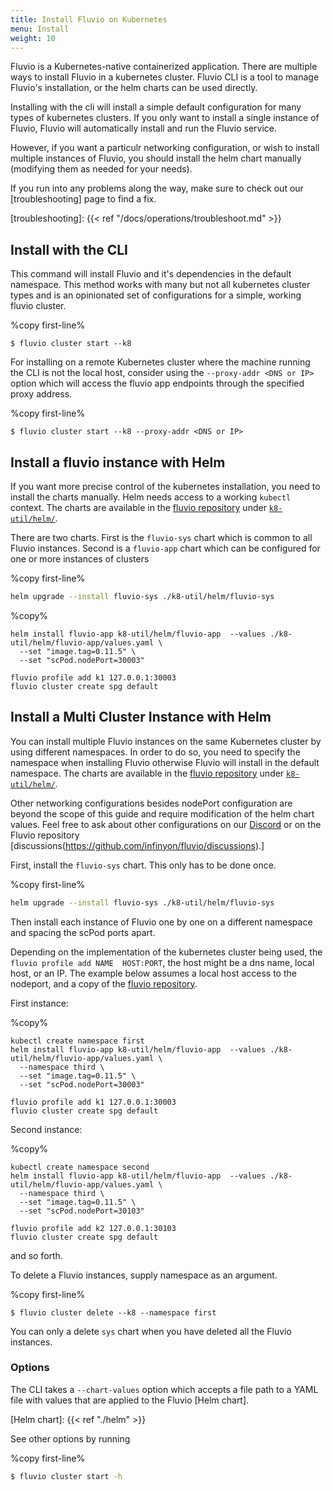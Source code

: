 ```yaml
---
title: Install Fluvio on Kubernetes
menu: Install
weight: 10
---
```


Fluvio is a Kubernetes-native containerized application.  There are multiple ways to install Fluvio in a kubernetes cluster.
Fluvio CLI is a tool to manage Fluvio's installation, or the helm charts can be used directly.

Installing with the cli will install a simple default configuration for many types of kubernetes clusters.
If you only want to install a single instance of Fluvio, Fluvio will automatically install and run the Fluvio service.

However, if you want a particulr networking configuration, or wish to install multiple instances of Fluvio, you should install the helm chart manually (modifying them as needed for your needs).

If you run into any problems along the way, make sure to check out our [troubleshooting] page to find a fix.

[troubleshooting]: {{< ref "/docs/operations/troubleshoot.md" >}}

## Install with the CLI

This command will install Fluvio and it's dependencies in the default namespace. This method works with many but not all kubernetes cluster types and is an opinionated set of configurations for a simple, working fluvio cluster.

%copy first-line%
```shell
$ fluvio cluster start --k8
```

For installing on a remote Kubernetes cluster where the machine running the CLI is not the local host, consider using the `--proxy-addr <DNS or IP>` option which will access the fluvio app endpoints through the specified proxy address.

%copy first-line%
```shell
$ fluvio cluster start --k8 --proxy-addr <DNS or IP>
```

## Install a fluvio instance with Helm

If you want more precise control of the kubernetes installation, you need to install the charts manually.  Helm needs access
to a working `kubectl` context. The charts are available in the [fluvio repository](https://github.com/infinyon/fluvio) under [`k8-util/helm/`](https://github.com/infinyon/fluvio/tree/master/k8-util/helm).

There are two charts. First is the `fluvio-sys` chart which is common to all Fluvio instances. Second is a `fluvio-app` chart which can be configured for one or more instances of clusters

%copy first-line%
```bash
helm upgrade --install fluvio-sys ./k8-util/helm/fluvio-sys
```

%copy%
```shell
helm install fluvio-app k8-util/helm/fluvio-app  --values ./k8-util/helm/fluvio-app/values.yaml \
  --set "image.tag=0.11.5" \
  --set "scPod.nodePort=30003"

fluvio profile add k1 127.0.0.1:30003
fluvio cluster create spg default
```

## Install a Multi Cluster Instance with Helm

You can install multiple Fluvio instances on the same Kubernetes cluster by using different namespaces.  In order to do so, you need to specify the namespace when installing Fluvio otherwise Fluvio will install in the default namespace.  The charts are available in the [fluvio repository](https://github.com/infinyon/fluvio) under [`k8-util/helm/`](https://github.com/infinyon/fluvio/tree/master/k8-util/helm).

Other networking configurations besides nodePort configuration are beyond
the scope of this guide and require modification of the helm chart values. Feel free to ask about other configurations on our [Discord](https://discordapp.com/invite/bBG2dTz) or on the Fluvio repository [discussions(https://github.com/infinyon/fluvio/discussions).]

First, install the `fluvio-sys` chart.  This only has to be done once.

%copy first-line%
```bash
helm upgrade --install fluvio-sys ./k8-util/helm/fluvio-sys
```

Then install each instance of Fluvio one by one on a different namespace and spacing
the scPod ports apart.

Depending on the implementation of the kubernetes cluster being used,
the `fluvio profile add NAME  HOST:PORT`, the host might be a dns name,
local host, or an IP.  The example below assumes a local host access to
the nodeport, and a copy of the [fluvio repository](https://github.com/infinyon/fluvio).


First instance:

%copy%
```shell
kubectl create namespace first
helm install fluvio-app k8-util/helm/fluvio-app  --values ./k8-util/helm/fluvio-app/values.yaml \
  --namespace third \
  --set "image.tag=0.11.5" \
  --set "scPod.nodePort=30003"

fluvio profile add k1 127.0.0.1:30003
fluvio cluster create spg default
```

Second instance:

%copy%
```shell
kubectl create namespace second
helm install fluvio-app k8-util/helm/fluvio-app  --values ./k8-util/helm/fluvio-app/values.yaml \
  --namespace third \
  --set "image.tag=0.11.5" \
  --set "scPod.nodePort=30103"

fluvio profile add k2 127.0.0.1:30103
fluvio cluster create spg default
```

and so forth.


To delete a Fluvio instances, supply namespace as an argument.

%copy first-line%
```shell
$ fluvio cluster delete --k8 --namespace first
```

You can only a delete `sys` chart when you have deleted all the Fluvio instances.

### Options

The CLI takes a `--chart-values` option which accepts a file path to a YAML file with values that are applied to the Fluvio [Helm chart].

[Helm chart]: {{< ref "./helm" >}}

See other options by running

%copy first-line%
```bash
$ fluvio cluster start -h
```

